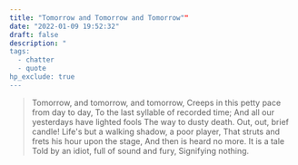 ```yaml
---
title: "Tomorrow and Tomorrow and Tomorrow""
date: "2022-01-09 19:52:32"
draft: false
description: "
tags:
  - chatter
  - quote
hp_exclude: true
---
```


> Tomorrow, and tomorrow, and tomorrow,
> Creeps in this petty pace from day to day,
> To the last syllable of recorded time;
> And all our yesterdays have lighted fools
> The way to dusty death. Out, out, brief candle!
> Life's but a walking shadow, a poor player,
> That struts and frets his hour upon the stage,
> And then is heard no more. It is a tale
> Told by an idiot, full of sound and fury,
> Signifying nothing.
